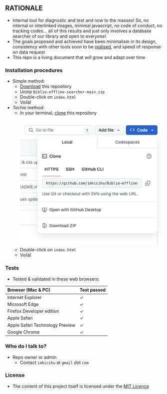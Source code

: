 ## RATIONALE

* Internal tool for diagnostic and test and now to the masses! So, no internal or interlinked images, minimal javascript, no code of conduct, no tracking codes... all of this results and just only involves a database searcher of our library and open to everyone!
* The goals proposed and achieved have been minimalism in its design, consistency with other tools soon to be [realised]((https://biblio-searcher.surge.sh/)), and speed of response on data request
* This repo is a living document that _will_ grow and adapt over time

### Installation procedures
* Simple method:
	* [Download](https://codeload.github.com/imhicihu/Biblio-offline-searcher/zip/refs/heads/main) this repository
	* Unzip `Biblio-offline-searcher-main.zip`
	* Double-click on `index.html`
	* Voilà!
* _Techie_ method:
	* In your terminal, [clone](https://github.com/imhicihu/Biblio-offline-searcher.git) this repository
	<BR></BR>
	![graphics.png](dist/images/clone.png)
	* Double-click on `index.html`
	* Voilà!
### Tests
* Tested & validated in these web browsers:

| Browser (Mac & PC) | Test passed |
|:--|:--|
| Internet Explorer | ✓ |
| Microsoft Edge | ✓ |
| Firefox Developer edition| ✓ |
| Apple Safari | ✓ |
| Apple Safari Technology Preview| ✓ |
| Google Chrome | ✓ |
   
### Who do I talk to?
* Repo owner or admin
    - Contact `imhicihu` at `gmail` dot `com`
      
### License
* The content of this project itself is licensed under the [MIT Licence](LICENSE)

